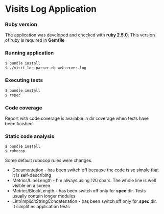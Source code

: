 # Visits Log Application
### Ruby version
The application was developed and checked with **ruby 2.5.0**.
This version of ruby is required in **Gemfile**
### Running application
```sh
$ bundle install
$ ./visit_log_parser.rb webserver.log
```
### Executing tests
```sh
$ bundle install
$ rspec
```
### Code coverage
Report with code coverage is available in dir coverage when tests have been finished.

### Static code analysis
```sh
$ bundle install
$ rubocop
```
Some default rubocop rules were changes. 
- Documentation - has been switch off because the code is so simple that it is self-describing
- Metrics/LineLength - I'm always using 120 chars. The whole line is well visible on a screen
- Metrics/BlockLength - has been switch off only for **spec** dir. Tests usually contain longer modules
- Lint/ImplicitStringConcatenation - has been switch off only for **spec** dir. It simplifies application tests